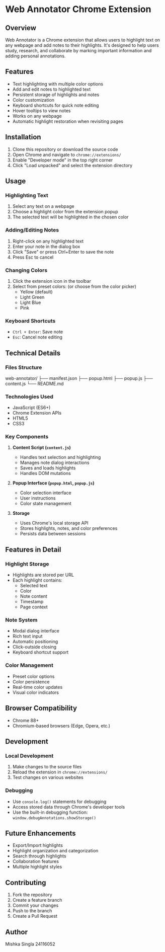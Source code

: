 # Web Annotator Chrome Extension

## Overview
Web Annotator is a Chrome extension that allows users to highlight text on any webpage and add notes to their highlights. It's designed to help users study, research, and collaborate by marking important information and adding personal annotations.

## Features
- Text highlighting with multiple color options
- Add and edit notes to highlighted text
- Persistent storage of highlights and notes
- Color customization
- Keyboard shortcuts for quick note editing
- Hover tooltips to view notes
- Works on any webpage
- Automatic highlight restoration when revisiting pages

## Installation
1. Clone this repository or download the source code
2. Open Chrome and navigate to `chrome://extensions/`
3. Enable "Developer mode" in the top right corner
4. Click "Load unpacked" and select the extension directory

## Usage
### Highlighting Text
1. Select any text on a webpage
2. Choose a highlight color from the extension popup
3. The selected text will be highlighted in the chosen color

### Adding/Editing Notes
1. Right-click on any highlighted text
2. Enter your note in the dialog box
3. Click "Save" or press Ctrl+Enter to save the note
4. Press Esc to cancel

### Changing Colors
1. Click the extension icon in the toolbar
2. Select from preset colors: (or choose from the color picker)
   - Yellow (default)
   - Light Green
   - Light Blue
   - Pink

### Keyboard Shortcuts
- `Ctrl + Enter`: Save note
- `Esc`: Cancel note editing

## Technical Details
### Files Structure

web-annotator/
├── manifest.json
├── popup.html
├── popup.js
├── content.js
└── README.md


### Technologies Used
- JavaScript (ES6+)
- Chrome Extension APIs
- HTML5
- CSS3

### Key Components
1. **Content Script (`content.js`)**
   - Handles text selection and highlighting
   - Manages note dialog interactions
   - Saves and loads highlights
   - Handles DOM mutations

2. **Popup Interface (`popup.html`, `popup.js`)**
   - Color selection interface
   - User instructions
   - Color state management

3. **Storage**
   - Uses Chrome's local storage API
   - Stores highlights, notes, and color preferences
   - Persists data between sessions

## Features in Detail
### Highlight Storage
- Highlights are stored per URL
- Each highlight contains:
  - Selected text
  - Color
  - Note content
  - Timestamp
  - Page context

### Note System
- Modal dialog interface
- Rich text input
- Automatic positioning
- Click-outside closing
- Keyboard shortcut support

### Color Management
- Preset color options
- Color persistence
- Real-time color updates
- Visual color indicators

## Browser Compatibility
- Chrome 88+
- Chromium-based browsers (Edge, Opera, etc.)

## Development
### Local Development
1. Make changes to the source files
2. Reload the extension in `chrome://extensions/`
3. Test changes on various websites

### Debugging
- Use `console.log()` statements for debugging
- Access stored data through Chrome's developer tools
- Use the built-in debugging function: `window.debugAnnotations.showStorage()`

## Future Enhancements
- Export/Import highlights
- Highlight organization and categorization
- Search through highlights
- Collaboration features
- Multiple highlight styles

## Contributing
1. Fork the repository
2. Create a feature branch
3. Commit your changes
4. Push to the branch
5. Create a Pull Request


## Author
Mishka Singla
24116052

